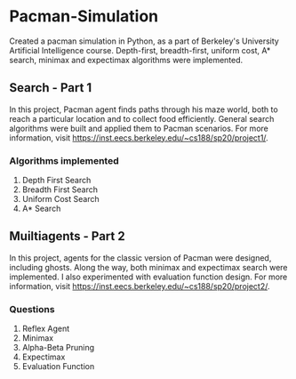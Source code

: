 # Pacman-Simulation
Created a pacman simulation in Python, as a part of Berkeley's University Artificial Intelligence course. Depth-first, breadth-first, uniform cost, A* search, minimax and expectimax algorithms were implemented.

## Search - Part 1
In this project, Pacman agent finds paths through his maze world, both to reach a particular location and to collect food efficiently. General search algorithms were built and applied them to Pacman scenarios. For more information, visit https://inst.eecs.berkeley.edu/~cs188/sp20/project1/.

### Algorithms implemented
1. Depth First Search
2. Breadth First Search
3. Uniform Cost Search
4. A* Search

## Muiltiagents - Part 2
In this project, agents for the classic version of Pacman were designed, including ghosts. Along the way, both minimax and expectimax search were implemented. I also experimented with evaluation function design. For more information, visit https://inst.eecs.berkeley.edu/~cs188/sp20/project2/.

### Questions
1. Reflex Agent
2. Minimax
3. Alpha-Beta Pruning
4. Expectimax
5. Evaluation Function

